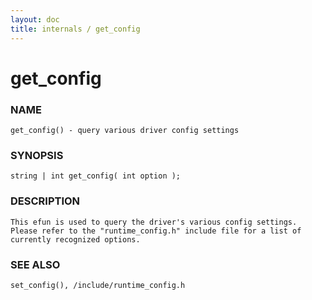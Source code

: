 ```yaml
---
layout: doc
title: internals / get_config
---
```

# get_config

### NAME

    get_config() - query various driver config settings

### SYNOPSIS

    string | int get_config( int option );

### DESCRIPTION

    This efun is used to query the driver's various config settings.
    Please refer to the "runtime_config.h" include file for a list of
    currently recognized options.

### SEE ALSO

    set_config(), /include/runtime_config.h
